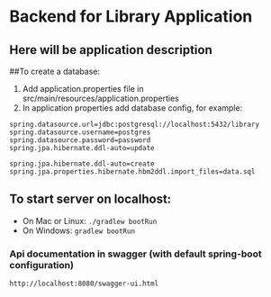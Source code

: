 # Backend for Library Application

## Here will be application description

##To create a database: 
1. Add application.properties file in src/main/resources/application.properties
2. In application properties add database config, for example: 

```
spring.datasource.url=jdbc:postgresql://localhost:5432/library 
spring.datasource.username=postgres 
spring.datasource.password=password 
spring.jpa.hibernate.ddl-auto=update

spring.jpa.hibernate.ddl-auto=create
spring.jpa.properties.hibernate.hbm2ddl.import_files=data.sql
```

## To start server on localhost: 
- On Mac or Linux:
`./gradlew bootRun`
- On Windows:
`gradlew bootRun`

### Api documentation in swagger (with default spring-boot configuration)

`http://localhost:8080/swagger-ui.html`
